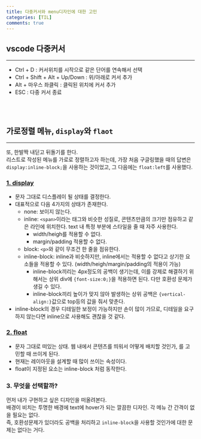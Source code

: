 ```yaml
---
title: 다중커서와 menu디자인에 대한 고민
categories: [TIL]
comments: true
---
```


## vscode 다중커서
---
- Ctrl + D : 커서위치를 시작으로 같은 단어를 연속해서 선택
- Ctrl + Shift + Alt + Up/Down : 위/아래로 커서 추가
- Alt + 마우스 좌클릭 : 클릭된 위치에 커서 추가
- ESC : 다중 커서 종료

<br>
<br>

## 가로정렬 메뉴, `display`와 `flaot`
---
또, 한발짝 내딛고 뒤돌기를 한다.  
리스트로 작성된 메뉴를 가로로 정렬하고자 하는데, 가장 처음 구글링했을 때의 답변은 `display:inline-block;`을 사용하는 것이었고, 그 다음에는 `float:left`를 사용했다.  

### [1. display](https://www.w3schools.com/cssref/pr_class_display.asp)
- 문자 그대로 디스플레이 될 상태를 결정한다. 
- 대표적으로 다음 4가지의 상태가 존재한다.
    - none: 보이지 않는다.
    - inline: `<span>`이라는 태그와 비슷한 성질로, 콘텐츠만큼의 크기만 점유하고 같은 라인에 위치한다. text 내 특정 부분에 스타일을 줄 때 자주 사용한다.
        - width/heigh를 적용할 수 없다.
        - margin/padding 적용할 수 없다.
    - block: `<p>`와 같이 무조건 한 줄을 점유한다.
    - inline-block: inline과 비슷하지만, inline에서는 적용할 수 없다고 상기한 요소들을 적용할 수 있다. (width/heigh/margin/padding의 적용이 가능)
        - inline-block끼리는 4px정도의 공백이 생기는데, 이를 강제로 해결하기 위해서는 상위 div에 `{font-size:0;}`을 적용하면 된다. 다만 호환성 문제가 생길 수 있다.
        - inline-block끼리 높이가 맞지 않아 발생하는 상위 공백은 `{vertical-align:}`값으로 top등의 값을 줘서 맞춘다.
- inline-block의 경우 디테일한 보정이 가능하지만 손이 많이 가므로, 디테일을 요구하지 않는다면 inline으로 사용해도 괜찮을 것 같다.

### [2. float](https://www.w3schools.com/cssref/pr_class_float.asp)
- 문자 그대로 떠있는 상태. 웹 내에서 콘텐츠를 띄워서 어떻게 배치할 것인가, 를 고민할 때 쓰이게 된다.
- 현재는 레이아웃을 설계할 때 많이 쓰이는 속성이다.
- float이 지정된 요소는 inline-block 처럼 동작한다.


### 3. 무엇을 선택할까?
먼저 내가 구현하고 싶은 디자인을 떠올려본다.  
배경이 비치는 투명한 배경에 text에 hover가 되는 깔끔한 디자인. 각 메뉴 간 간격이 없을 필요는 없다.  
즉, 호환성문제가 있더라도 공백을 처리하고 `inline-block`을 사용할 것인가에 대한 문제는 없다는 거다. 